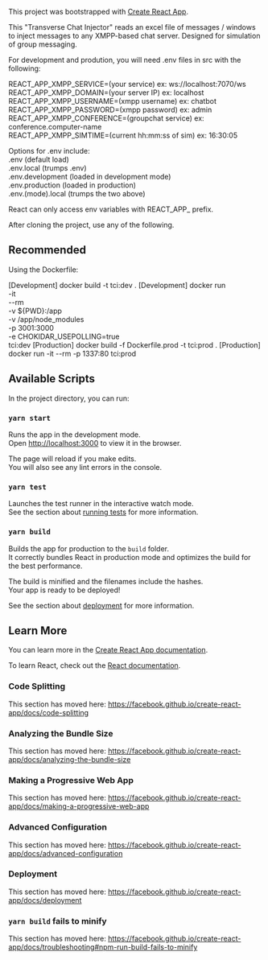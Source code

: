 This project was bootstrapped with [Create React App](https://github.com/facebook/create-react-app).

This "Transverse Chat Injector" reads an excel file of messages / windows to inject messages 
to any XMPP-based chat server. Designed for simulation of group messaging.

For development and prodution, you will need .env files in src with the following: 

REACT_APP_XMPP_SERVICE=(your service) ex: ws://localhost:7070/ws \
REACT_APP_XMPP_DOMAIN=(your server IP) ex: localhost \
REACT_APP_XMPP_USERNAME=(xmpp username) ex: chatbot \
REACT_APP_XMPP_PASSWORD=(xmpp password) ex: admin \
REACT_APP_XMPP_CONFERENCE=(groupchat service) ex: conference.computer-name \
REACT_APP_XMPP_SIMTIME=(current hh:mm:ss of sim) ex: 16:30:05

Options for .env include: \
.env (default load) \
.env.local (trumps .env) \
.env.development (loaded in development mode) \
.env.production (loaded in production) \
.env.(mode).local (trumps the two above) 

React can only access env variables with REACT_APP_ prefix.

After cloning the project, use any of the following.

## Recommended

Using the Dockerfile:

[Development] docker build -t tci:dev .
[Development] docker run \
    -it \
    --rm \
    -v ${PWD}:/app \
    -v /app/node_modules \
    -p 3001:3000 \
    -e CHOKIDAR_USEPOLLING=true \
    tci:dev
[Production] docker build -f Dockerfile.prod -t tci:prod .
[Production] docker run -it --rm -p 1337:80 tci:prod




## Available Scripts

In the project directory, you can run:

### `yarn start`

Runs the app in the development mode.<br />
Open [http://localhost:3000](http://localhost:3000) to view it in the browser.

The page will reload if you make edits.<br />
You will also see any lint errors in the console.

### `yarn test`

Launches the test runner in the interactive watch mode.<br />
See the section about [running tests](https://facebook.github.io/create-react-app/docs/running-tests) for more information.

### `yarn build`

Builds the app for production to the `build` folder.<br />
It correctly bundles React in production mode and optimizes the build for the best performance.

The build is minified and the filenames include the hashes.<br />
Your app is ready to be deployed!

See the section about [deployment](https://facebook.github.io/create-react-app/docs/deployment) for more information.

## Learn More

You can learn more in the [Create React App documentation](https://facebook.github.io/create-react-app/docs/getting-started).

To learn React, check out the [React documentation](https://reactjs.org/).

### Code Splitting

This section has moved here: https://facebook.github.io/create-react-app/docs/code-splitting

### Analyzing the Bundle Size

This section has moved here: https://facebook.github.io/create-react-app/docs/analyzing-the-bundle-size

### Making a Progressive Web App

This section has moved here: https://facebook.github.io/create-react-app/docs/making-a-progressive-web-app

### Advanced Configuration

This section has moved here: https://facebook.github.io/create-react-app/docs/advanced-configuration

### Deployment

This section has moved here: https://facebook.github.io/create-react-app/docs/deployment

### `yarn build` fails to minify

This section has moved here: https://facebook.github.io/create-react-app/docs/troubleshooting#npm-run-build-fails-to-minify
